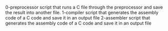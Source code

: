 0-preprocessor script that runs a C file through the preprocessor and save the result into another file.
1-compiler script that generates the assembly code of a C code and save it in an output file
2-assembler script that generates the assembly code of a C code and save it in an output file
